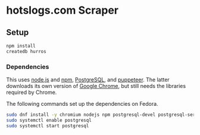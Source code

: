 # hotslogs.com Scraper

## Setup

```bash
npm install
createdb hurros
```

### Dependencies

This uses [node.js](https://nodejs.org/) and [npm](https://www.npmjs.com/),
[PostgreSQL](https://www.postgresql.org/), and
[puppeteer](https://github.com/GoogleChrome/puppeteer). The latter downloads its
own version of [Google Chrome](https://www.google.com/chrome), but still needs
the libraries required by Chrome.

The following commands set up the dependencies on Fedora.

```bash
sudo dnf install -y chromium nodejs npm postgresql-devel postgresql-server
sudo systemctl enable postgresql
sudo systemctl start postgresql
```
